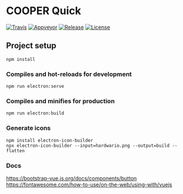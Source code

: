 # COOPER Quick

[![Travis](https://img.shields.io/travis/hardwario/cooper-quick/master.svg)](https://travis-ci.org/hardwario/cooper-quick)
[![Appveyor](https://ci.appveyor.com/api/projects/status/j90ijfjm7awnydkp/branch/master?svg=true)](https://ci.appveyor.com/project/blavka/cooper-quick/branch/master)
[![Release](https://img.shields.io/github/release/hardwario/cooper-quick.svg)](https://github.com/hardwario/cooper-quick/releases)
[![License](https://img.shields.io/github/license/hardwario/cooper-quick.svg)](https://github.com/hardwario/cooper-quick/blob/master/LICENSE)


## Project setup
```
npm install
```

### Compiles and hot-reloads for development
```
npm run electron:serve
```

### Compiles and minifies for production
```
npm run electron:build
```

### Generate icons
```
npm install electron-icon-builder
npx electron-icon-builder --input=hardwario.png --output=build --flatten
```

### Docs

https://bootstrap-vue.js.org/docs/components/button
https://fontawesome.com/how-to-use/on-the-web/using-with/vuejs